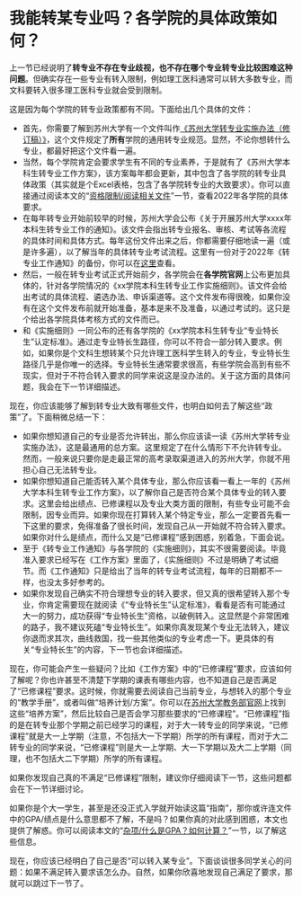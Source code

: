 # 我能转某专业吗？各学院的具体政策如何？

上一节已经说明了**转专业不存在专业歧视，也不存在哪个专业转专业比较困难这种问题**。但确实存在一些专业有转入限制，例如理工医科通常可以转大多数专业，而文科要转入很多理工医科专业就会受到限制。

这是因为每个学院的转专业政策都有不同。下面给出几个具体的文件：

- 首先，你需要了解到苏州大学有一个文件叫作[《苏州大学转专业实施办法（修订稿）》](../附件/苏州大学本科生转专业实施办法（修订稿）（2016年新修订）.md)，这个文件规定了**所有**学院的通用转专业规范。显然，不论你想转什么专业，都最好把这个文件看一遍。
- 当然，每个学院肯定会要求学生有不同的专业素养，于是就有了《苏州大学本科生转专业工作方案》，该方案每年都会更新，其中包含了各学院的转专业具体政策（其实就是个Excel表格，包含了各学院转专业的大致要求）。你可以直接通过阅读本文的“[资格限制/阅读相关文件](../资格限制/阅读相关文件.md)”一节，查看2022年各学院的具体要求。
- 在每年转专业开始前较早的时候，苏州大学会公布《关于开展苏州大学xxxx年本科生转专业工作的通知》。该文件会指出转专业报名、审核、考试等各流程的具体时间和具体方式。每年这份文件出来之后，你都需要仔细地读一遍（或是许多遍），以了解当年的具体转专业考试流程。这里有一份对于2022年《转专业工作通知》的备份，你可以在[这里](../附件/关于开展苏州大学2022年本科生转专业工作的通知.md)查看。
- 然后，一般在转专业考试正式开始前夕，各学院会在**各学院官网**上公布更加具体的，针对各学院情况的《xx学院本科生转专业工作实施细则》。该文件会给出考试的具体流程、遴选办法、申诉渠道等。这个文件发布得很晚，如果你没有在这个文件发布前就开始准备，基本是来不及准备，以通过考试的。这只是个给出各学院具体考核方式的文件而已。
- 和《实施细则》一同公布的还有各学院的《xx学院本科生转专业“专业特长生”认定标准》。通过走专业特长生路径，你可以不符合一部分转入要求。例如，如果你是个文科生想转某个只允许理工医科学生转入的专业，专业特长生路径几乎是你唯一的选择。专业特长生通常要求很高，有些学院会高到有些不现实，但对于不符合转入要求的同学来说这是没办法的。关于这方面的具体问题，我会在下一节详细描述。

现在，你应该能够了解到转专业大致有哪些文件，也明白如何去了解这些“政策”了。下面稍微总结一下：

- 如果你想知道自己的专业是否允许转出，那么你应该读一读《苏州大学转专业实施办法》，这是最通用的总方案。这里规定了在什么情形下不允许转专业。然而，一般来说只要你是走最正常的高考录取渠道进入的苏州大学，你就不用担心自己无法转专业。
- 如果你想知道自己能否转入某个具体专业，那么你应该看一看上一年的《苏州大学本科生转专业工作方案》，以了解你自己是否符合某个具体专业的转入要求。这里会给出绩点、已修课程以及专业大类方面的限制，有些专业可能不会限制，因专业而异。如果你现在打算转入某个特定专业，那么一定要首先看一下这里的要求，免得准备了很长时间，发现自己从一开始就不符合转入要求。如果你对什么是绩点，而什么又是“已修课程”感到困惑，别着急，下面会说。
- 至于《转专业工作通知》与各学院的《实施细则》，其实不很需要阅读。毕竟准入要求已经写在《工作方案》里面了，《实施细则》不过是明确了考试细节。而《工作通知》只是给出了当年的转专业考试流程，每年的日期都不一样，也没太多好参考的。
- 如果你发现自己确实不符合理想专业的转入要求，但又真的很希望转入那个专业，你肯定需要现在就阅读《“专业特长生”认定标准》，看看是否有可能通过大一的努力，成功获得“专业特长生”资格，以破例转入。这显然是个非常困难的路子，我不建议死磕“专业特长生”。如果你真发现某个专业无法转入，建议你退而求其次，曲线救国，找一些其他类似的专业考虑一下。更具体的有关“专业特长生”的内容，下一节也会详细描述。

现在，你可能会产生一些疑问？比如《工作方案》中的“已修课程”要求，应该如何了解呢？你也许甚至不清楚下学期的课表有哪些内容，也不知道自己是否满足了“已修课程”要求。这时候，你就需要去阅读自己当前专业，与想转入的那个专业的“教学手册”，或者叫做“培养计划/方案”。你可以在[苏州大学教务部官网](http://jwb.suda.edu.cn/8638/list.htm)上找到这些“培养方案”，然后比较自己是否会学习那些要求的“已修课程”。“已修课程”指的是在转专业那个学期之前已经学习的课程，对于大一转专业的同学来说，“已修课程”就是大一上学期（注意，不包括大一下学期）所学的所有课程，而对于大二转专业的同学来说，“已修课程”则是大一上学期、大一下学期以及大二上学期（同理，也不包括大二下学期）所学的所有课程。

如果你发现自己真的不满足“已修课程”限制，建议你仔细阅读下一节，这些问题都会在下一节详细讨论。

如果你是个大一学生，甚至是还没正式入学就开始读这篇“指南”，那你或许连文件中的GPA/绩点是什么意思都不了解，不是吗？如果你真的对此感到困惑，本文也提供了解惑。你可以阅读本文的“[杂项/什么是GPA？如何计算？](../杂项/什么是GPA？如何计算？.md)”一节，以了解这些信息。

现在，你应该已经明白了自己是否“可以转入某专业”。下面谈谈很多同学关心的问题：如果不满足转入要求该怎么办。自然，如果你欣喜地发现自己满足了要求，那就可以跳过下一节了。
